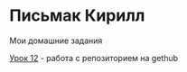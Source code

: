 

# Письмак Кирилл
Мои домашние задания 

[Урок 12](PismakKirill.github.io/lession_12 "Моя готовая домашка") - работа с репозиторием на gethub
